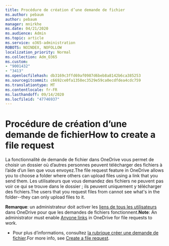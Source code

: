 ```yaml
---
title: Procédure de création d’une demande de fichier
ms.author: pebaum
author: pebaum
manager: mnirkhe
ms.date: 04/21/2020
ms.audience: Admin
ms.topic: article
ms.service: o365-administration
ROBOTS: NOINDEX, NOFOLLOW
localization_priority: Normal
ms.collection: Adm_O365
ms.custom:
- "9001432"
- "3413"
ms.openlocfilehash: db3169c3ffd69af0987d6beb8a8142b6ca385253
ms.sourcegitcommit: c6692ce0fa1358ec3529e59ca0ecdfdea4cdc759
ms.translationtype: MT
ms.contentlocale: fr-FR
ms.lasthandoff: 09/14/2020
ms.locfileid: "47746937"
---
```

# <a name="how-to-create-a-file-request"></a><span data-ttu-id="f5787-102">Procédure de création d’une demande de fichier</span><span class="sxs-lookup"><span data-stu-id="f5787-102">How to create a file request</span></span>

<span data-ttu-id="f5787-103">La fonctionnalité de demande de fichier dans OneDrive vous permet de choisir un dossier où d’autres personnes peuvent télécharger des fichiers à l’aide d’un lien que vous envoyez.</span><span class="sxs-lookup"><span data-stu-id="f5787-103">The file request feature in OneDrive allows you to choose a folder where others can upload files using a link that you send them.</span></span> <span data-ttu-id="f5787-104">Les utilisateurs que vous demandez des fichiers ne peuvent pas voir ce qui se trouve dans le dossier ; ils peuvent uniquement y télécharger des fichiers.</span><span class="sxs-lookup"><span data-stu-id="f5787-104">The users that you request files from cannot see what's in the folder--they can only upload files to it.</span></span>

<span data-ttu-id="f5787-105">**Remarque**: un administrateur doit activer les [liens de tous les utilisateurs](https://docs.microsoft.com/sharepoint/turn-external-sharing-on-or-off) dans OneDrive pour que les demandes de fichiers fonctionnent.</span><span class="sxs-lookup"><span data-stu-id="f5787-105">**Note**: An administrator must enable [Anyone links](https://docs.microsoft.com/sharepoint/turn-external-sharing-on-or-off) in OneDrive for file requests to work.</span></span>

- <span data-ttu-id="f5787-106">Pour plus d’informations, consultez [la rubrique créer une demande de fichier](https://support.office.com/article/create-a-file-request-f54aa7f8-2589-4421-b351-d415fc3b83af).</span><span class="sxs-lookup"><span data-stu-id="f5787-106">For more info, see [Create a file request](https://support.office.com/article/create-a-file-request-f54aa7f8-2589-4421-b351-d415fc3b83af).</span></span>
